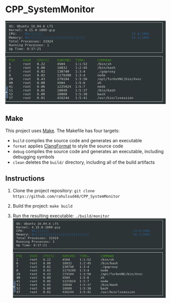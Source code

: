 # CPP_SystemMonitor


![System Monitor](images/system_monitor.png)


## Make
This project uses [Make](https://www.gnu.org/software/make/). The Makefile has four targets:
* `build` compiles the source code and generates an executable
* `format` applies [ClangFormat](https://clang.llvm.org/docs/ClangFormat.html) to style the source code
* `debug` compiles the source code and generates an executable, including debugging symbols
* `clean` deletes the `build/` directory, including all of the build artifacts

## Instructions

1. Clone the project repository: `git clone https://github.com/rahulsud48/CPP_SystemMonitor`

2. Build the project: `make build`

3. Run the resulting executable: `./build/monitor`
![Starting System Monitor](images/system_monitor.png)
